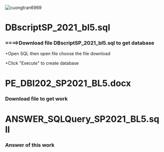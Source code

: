 <p align="left"> <img src="https://komarev.com/ghpvc/?username=cuongtran6969&label=Profile%20views&color=0e75b6&style=flat" alt="cuongtran6969" /> </p>
<h1>DBscriptSP_2021_bl5.sql</h1>
<h3>====>Download file DBscriptSP_2021_bl5.sql to get database</h3>
<p>+Open SQL then open file choose the file download</p>
<p>+Click "Execute" to create database</p>

<h1>PE_DBI202_SP2021_BL5.docx</h1>
<h3>Download file to get work</h3>

<h1>ANSWER_SQLQuery_SP2021_BL5.sqll</h1>
<h3>Answer of this work</h3>
